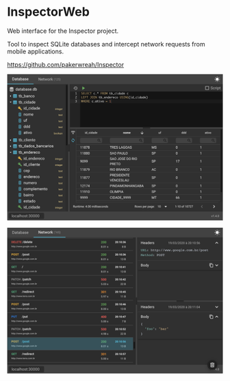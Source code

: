 # InspectorWeb
Web interface for the Inspector project.

Tool to inspect SQLite databases and intercept network requests from mobile applications.

https://github.com/pakerwreah/Inspector

![alt text](screenshots/database.png "Database")

![alt text](screenshots/network.png "Network")

